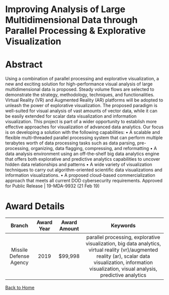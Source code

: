 
Improving Analysis of Large Multidimensional Data through Parallel Processing &amp; Explorative Visualization
=============================================================================================================

# Abstract


Using a combination of parallel processing and explorative visualization, a new and exciting solution for high-performance visual analysis of large multidimensional data is proposed. Steady volume flows are selected to demonstrate the strategy, methodology, techniques, and functionalities. Virtual Reality (VR) and Augmented Reality (AR) platforms will be adopted to unleash the power of explorative visualization. The proposed paradigm is well-suited for visual analysis of vast amounts of vector data, while it can be easily extended for scalar data visualization and information visualization. This project is part of a wider opportunity to establish more effective approaches for visualization of advanced data analytics. Our focus is on developing a solution with the following capabilities: • A scalable and flexible multi-threaded parallel processing system that can perform multiple terabytes worth of data processing tasks such as data parsing, pre-processing, organizing, data flagging, compressing, and reformatting • A data analysis environment using an off-the-shelf big data analytics engine that offers both explorative and predictive analytics capabilities to uncover hidden data relationships and patterns • A wide variety of visualization techniques to carry out algorithm-oriented scientific data visualizations and information visualizations. • A proposed cloud-based commercialization approach that meets all current DOD cybersecurity requirements. Approved for Public Release | 19-MDA-9932 (21 Feb 19)  

# Award Details

|Branch|Award Year|Award Amount|Keywords|
| :---: | :---: | :---: | :---: |
|Missile Defense Agency|2019|$99,998|parallel processing, explorative visualization, big data analytics, virtual reality (vr)/augmented reality (ar), scalar data visualization, information visualization, visual analysis, predictive analytics|
  
  


[Back to Home](https://github.com/chrischow/dod_sbir_awards/CC/#1149)